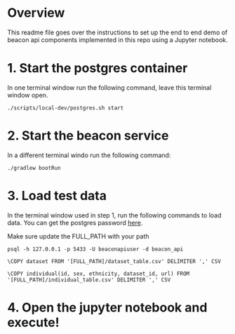 # Overview
This readme file goes over the instructions to set up the end to end demo of beacon api components implemented in this repo using a Jupyter notebook. 

# 1. Start the postgres container
In one terminal window run the following command, leave this terminal window open. 

`./scripts/local-dev/postgres.sh start`

# 2. Start the beacon service
In a different terminal windo run the following command: 

`./gradlew bootRun`

# 3. Load test data
In the terminal window used in step 1, run the following commands to load data. You can get the postgres password [here](https://github.com/microsoft/ga4gh-beacon/blob/main/azure-beacon/scripts/local-dev/init-db.sql#L2). 

Make sure update the FULL_PATH with your path

`psql -h 127.0.0.1 -p 5433 -U beaconapiuser -d beacon_api`

`\COPY dataset FROM '[FULL_PATH]/dataset_table.csv' DELIMITER ',' CSV`

`\COPY individual(id, sex, ethnicity, dataset_id, url) FROM '[FULL_PATH]/individual_table.csv' DELIMITER ',' CSV`

# 4. Open the jupyter notebook and execute! 
